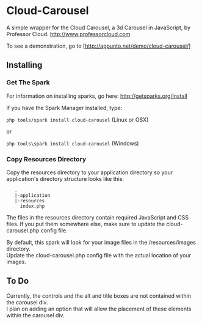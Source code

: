 # Cloud-Carousel

A simple wrapper for the Cloud Carousel, a 3d Carousel in JavaScript, by Professor Cloud. http://www.professorcloud.com 

To see a demonstration, go to [http://appunto.net/demo/cloud-carousel/]

## Installing

### Get The Spark

For information on installing sparks, go here: http://getsparks.org/install

If you have the Spark Manager installed, type:

```php tools/spark install cloud-carousel``` (Linux or OSX)

or

```php tools\spark install cloud-carousel``` (Windows)


### Copy Resources Directory
Copy the resources directory to your application directory so your application's
directory structure looks like this: 
```
   .
   |-application
   |-resources
     index.php
```

The files in the resources directory contain required JavaScript and CSS files.  If you put them somewhere else, 
make sure to update the cloud-carousel.php config file.

By default, this spark will look for your image files in the /resources/images directory.  
Update the cloud-carousel.php config file with the actual location of your images.

## To Do

Currently, the controls and the alt and title boxes are not contained within the carousel div.  
I plan on adding an option that will allow the placement of these elements within the carousel div.
